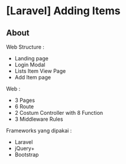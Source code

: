 # [Laravel] Adding Items

<h2>About</h2>
Web Structure :
<ul>
    <li>Landing page</li>
    <li>Login Modal</li>
    <li>Lists Item View Page</li>
    <li>Add Item page</li>
</ul>

Web :
<ul>
    <li>3 Pages</li>
    <li>6 Route</li>
    <li>2 Costum Controller with 8 Function</li>
    <li>3 Middleware Rules</li>
</ul>

Frameworks yang dipakai :
<ul>
    <li> Laravel </li>
    <li> jQuery+ </li>
    <li> Bootstrap </li>
<ul>
    
    
